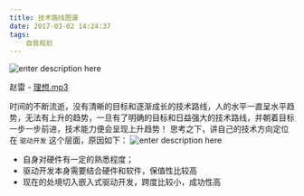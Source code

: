 ```yaml
---
title: 技术路线图谱
date: 2017-03-02 14:24:37
tags:
	自我规划
---
```

![enter description here][1]
<!-- more -->

赵雷 - [理想.mp3][2]

时间的不断流逝，没有清晰的目标和逐渐成长的技术路线，人的水平一直呈水平趋势，无法有上升的趋势，一旦有了明确的目标和日益强大的技术路线，并朝着目标一步一步前进，技术能力便会呈现上升趋势！ 
思考之下，讲自己的技术方向定位在 `驱动开发` 这个层面，原因如下：
![enter description here][3]
 - 自身对硬件有一定的熟悉程度；
 - 驱动开发本身需要结合硬件和软件，保值性比较高
 - 现在的处境切入嵌入式驱动开发，跨度比较小，成功性高





  [1]: http://oimqf80rv.bkt.clouddn.com/%E6%8A%80%E6%9C%AF%E8%B7%AF%E7%BA%BF%E5%9B%BE%E8%B0%B1-%E5%9B%BE1.jpg
  [2]: http://ojiqvr961.bkt.clouddn.com/%E8%B5%B5%E9%9B%B7%20-%20%E7%90%86%E6%83%B3%20-%20%E6%AD%8C%E6%89%8B2017%E7%AC%AC%E4%B8%80%E5%AD%A3%E7%AC%AC%E5%9B%9B%E6%9C%9F%E7%8E%B0%E5%9C%BA.mp3
  [3]: http://oimqf80rv.bkt.clouddn.com/1488440398035.jpg "技术路线图谱-图2.jpg"
